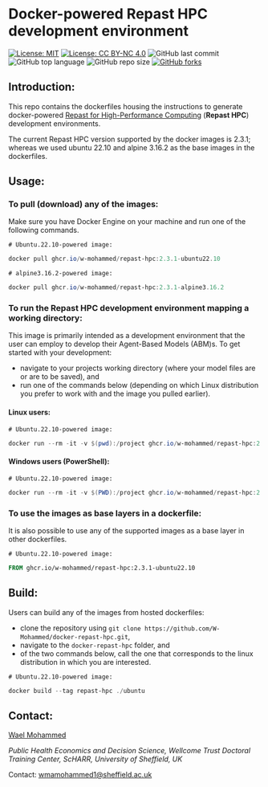 # Docker-powered Repast HPC development environment
[![License: MIT](https://img.shields.io/badge/License-MIT-yellow.svg)](https://opensource.org/licenses/MIT)
[![License: CC BY-NC 4.0](https://licensebuttons.net/l/by-nc/4.0/80x15.png)](https://creativecommons.org/licenses/by-nc/4.0/)
![GitHub last commit](https://img.shields.io/github/last-commit/W-Mohammed/docker-repast-hpc?color=red&style=plastic)
![GitHub top language](https://img.shields.io/github/languages/top/W-Mohammed/docker-repast-hpc?style=plastic)
![GitHub repo size](https://img.shields.io/github/repo-size/W-Mohammed/docker-repast-hpc?style=plastic)
[![GitHub forks](https://img.shields.io/github/forks/W-Mohammed/docker-repast-hpc?style=social&label=Fork&maxAge=2592000)](https://GitHub.com/W-Mohammed/docker-repast-hpc/network/)


## Introduction:
This repo contains the dockerfiles housing the instructions to generate docker-powered [Repast for High-Performance Computing](https://repast.github.io/repast_hpc.html) (**Repast HPC**) development environments.

The current Repast HPC version supported by the docker images is 2.3.1; whereas we used ubuntu 22.10 and alpine 3.16.2 as the base images in the dockerfiles.

## Usage:
### To pull (download) any of the images:
Make sure you have Docker Engine on your machine and run one of the following commands.

`# Ubuntu.22.10-powered image:`
```powershell
docker pull ghcr.io/w-mohammed/repast-hpc:2.3.1-ubuntu22.10
```
`# alpine3.16.2-powered image:`
```powershell
docker pull ghcr.io/w-mohammed/repast-hpc:2.3.1-alpine3.16.2
```

### To run the Repast HPC development environment mapping a working directory: 
This image is primarily intended as a development environment that the user can employ to develop their Agent-Based Models (ABM)s. To get started with your development: 
- navigate to your projects working directory (where your model files are or are to be saved), and
- run one of the commands below (depending on which Linux distribution you prefer to work with and the image you pulled earlier).

#### Linux users:
`# Ubuntu.22.10-powered image:`
```powershell
docker run --rm -it -v $(pwd):/project ghcr.io/w-mohammed/repast-hpc:2.3.1-ubuntu22.10
```
#### Windows users (PowerShell):
`# Ubuntu.22.10-powered image:`
```powershell
docker run --rm -it -v $(PWD):/project ghcr.io/w-mohammed/repast-hpc:2.3.1-ubuntu22.10
```
### To use the images as base layers in a dockerfile:
It is also possible to use any of the supported images as a base layer in other dockerfiles. 

`# Ubuntu.22.10-powered image:`
```dockerfile
FROM ghcr.io/w-mohammed/repast-hpc:2.3.1-ubuntu22.10
```
## Build:
Users can build any of the images from hosted dockerfiles:
- clone the repository using `git clone https://github.com/W-Mohammed/docker-repast-hpc.git`,
- navigate to the `docker-repast-hpc` folder, and 
- of the two commands below, call the one that corresponds to the linux distribution in which you are interested.

`# Ubuntu.22.10-powered image:`
```powershell
docker build --tag repast-hpc ./ubuntu
```
## Contact:
[Wael Mohammed](https://www.linkedin.com/in/wael-mohammed/)

*Public Health Economics and Decision Science, Wellcome Trust Doctoral Training Center, ScHARR, University of Sheffield, UK*

Contact:   wmamohammed1@sheffield.ac.uk